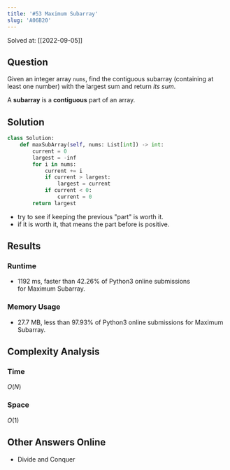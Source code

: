 ```yaml
---
title: '#53 Maximum Subarray'
slug: 'A06B20'
---
```


Solved at: [[2022-09-05]]

## Question

Given an integer array `nums`, find the contiguous subarray (containing at least one number) with the largest sum and return *its sum*.

A **subarray** is a **contiguous** part of an array.

## Solution

```python
class Solution:
    def maxSubArray(self, nums: List[int]) -> int:
        current = 0
        largest = -inf
        for i in nums:
            current += i
            if current > largest:
                largest = current
            if current < 0:
                current = 0
        return largest
```

- try to see if keeping the previous "part" is worth it.
- if it is worth it, that means the part before is positive.

## Results

### Runtime

- 1192 ms, faster than 42.26% of Python3 online submissions for Maximum Subarray.

### Memory Usage

- 27.7 MB, less than 97.93% of Python3 online submissions for Maximum Subarray.

## Complexity Analysis

### Time

$O(N)$

### Space

$O(1)$

## Other Answers Online

- Divide and Conquer
